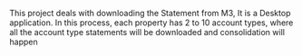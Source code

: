 This project deals with downloading the Statement from M3, 
It is a Desktop application. In this process, each property has 2 to 10 account types, where all the account type statements will be downloaded and consolidation will happen
